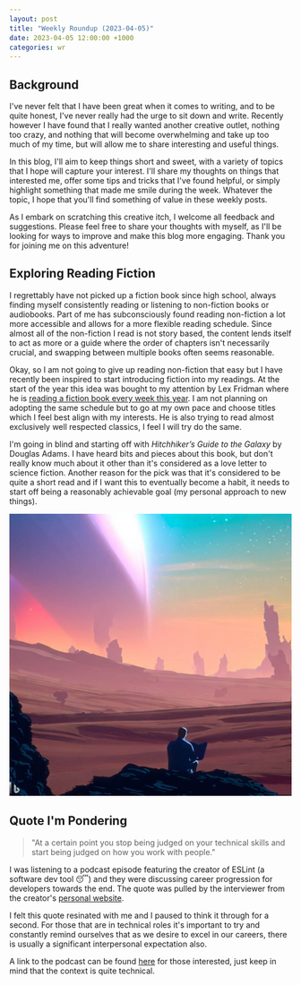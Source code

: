 ```yaml
---
layout: post
title: "Weekly Roundup (2023-04-05)"
date: 2023-04-05 12:00:00 +1000
categories: wr
---
```


## Background

I've never felt that I have been great when it comes to writing, and to be quite honest, I've never really had the urge to sit down and write. Recently however I have found that I really wanted another creative outlet, nothing too crazy, and nothing that will become overwhelming and take up too much of my time, but will allow me to share interesting and useful things.

In this blog, I'll aim to keep things short and sweet, with a variety of topics that I hope will capture your interest. I'll share my thoughts on things that interested me, offer some tips and tricks that I've found helpful, or simply highlight something that made me smile during the week. Whatever the topic, I hope that you'll find something of value in these weekly posts.

As I embark on scratching this creative itch, I welcome all feedback and suggestions. Please feel free to share your thoughts with myself, as I'll be looking for ways to improve and make this blog more engaging. Thank you for joining me on this adventure!

## Exploring Reading Fiction

I regrettably have not picked up a fiction book since high school, always finding myself consistently reading or listening to non-fiction books or audiobooks. Part of me has subconsciously found reading non-fiction a lot more accessible and allows for a more flexible reading schedule. Since almost all of the non-fiction I read is not story based, the content lends itself to act as more or a guide where the order of chapters isn't necessarily crucial, and swapping between multiple books often seems reasonable.

Okay, so I am not going to give up reading non-fiction that easy but I have recently been inspired to start introducing fiction into my readings. At the start of the year this idea was bought to my attention by Lex Fridman where he is [reading a fiction book every week this year](https://www.reddit.com/r/lexfridman/comments/10045g8/book_reading_list_for_2023_post_from_lex/). I am not planning on adopting the same schedule but to go at my own pace and choose titles which I feel best align with my interests. He is also trying to read almost exclusively well respected classics, I feel I will try do the same.

I'm going in blind and starting off with *Hitchhiker’s Guide to the Galaxy* by Douglas Adams. I have heard bits and pieces about this book, but don't really know much about it other than it's considered as a love letter to science fiction. Another reason for the pick was that it's considered to be quite a short read and if I want this to eventually become a habit, it needs to start off being a reasonably achievable goal (my personal approach to new things).

![Image](../assets/2023-04-23-weekly-roundup-2023-04-23/762e1d4e-51f1-40c9-946c-b94681ed77a2.jpg)

## Quote I'm Pondering

> "At a certain point you stop being judged on your technical skills and start being judged on how you work with people."

I was listening to a podcast episode featuring the creator of ESLint (a software dev tool 😴) and they were discussing career progression for developers towards the end. The quote was pulled by the interviewer from the creator's [personal website](https://humanwhocodes.com/coaching/#:~:text=%E2%80%9CAt%20a%20certain%20point%2C%E2%80%9D%20he%20said%2C%20%E2%80%9Cyou%20stop%20being%20judged%20on%20your%20technical%20skills%20and%20start%20being%20judged%20on%20how%20you%20work%20with%20people.%E2%80%9D).

I felt this quote resinated with me and I paused to think it through for a second. For those that are in technical roles it's important to try and constantly remind ourselves that as we desire to excel in our careers, there is usually a significant interpersonal expectation also.

A link to the podcast can be found [here](https://podcasts.google.com/feed/aHR0cHM6Ly9mZWVkLnN5bnRheC5mbS9yc3M/episode/NDJhMGEyZGMtOTk4YS00N2ZmLTgxYjktOGQ4YjBkNGJkOTdh?ep=14) for those interested, just keep in mind that the context is quite technical.